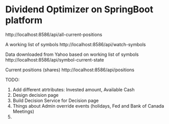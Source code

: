 # Dividend Optimizer on SpringBoot platform

http://localhost:8586/api/all-current-positions



A working list of symbols
http://localhost:8586/api/watch-symbols

Data downloaded from Yahoo based on working list of symbols
http://localhost:8586/api/symbol-current-state

Current positions (shares)
http://localhost:8586/api/positions




TODO:
1. Add different atrtributes: Invested amount, Available Cash
2. Design decision page
3. Build Decision Service for Decision page
4. Things about Admin override events (holidays, Fed and Bank of Canada Meetings)
5.